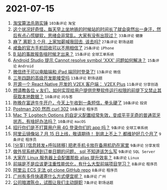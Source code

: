 # 2021-07-15

1. [淘宝算法杀熟实锤](https://www.v2ex.com/t/789616) `103条评论` `淘宝`
1. [这个状况好奇怪，每天早上坐地铁的时候站的时间长了就会突然出一身汗，然后有点心慌腿软，思绪会非常乱。大家有没有出现过？](https://www.v2ex.com/t/789608) `33条评论` `健康`
1. [麻了 离职 3 个月, 上家加薪喊我回去, 该去吗?](https://www.v2ex.com/t/789680) `27条评论` `职场话题`
1. [咸鱼的官方手机回收可以不用相信了](https://www.v2ex.com/t/789657) `25条评论` `iPhone`
1. [B 站的事故报告啥时候才出来？](https://www.v2ex.com/t/789662) `15条评论` `全球工单系统`
1. [Android Studio 提示 Cannot resolve symbol 'XXX' 问题如何解决？](https://www.v2ex.com/t/789610) `15条评论` `Android`
1. [微信终于可以电脑端和 iPad 端同时登录了!](https://www.v2ex.com/t/789677) `13条评论` `微信`
1. [三年四跳的高级开发能接受吗](https://www.v2ex.com/t/789673) `13条评论` `职场话题`
1. [开源一个 React Native 开发的 V2EX 客户端： V2EX Plus](https://www.v2ex.com/t/789615) `11条评论` `分享创造`
1. [想请教各位 v 友们，如何实现给用户提供完整软件运行权限的前提下又禁止其获取本地数据？](https://www.v2ex.com/t/789675) `10条评论` `问与答`
1. [昨晚在富途牛牛开户，今天上午收到一条短信，拳头硬了](https://www.v2ex.com/t/789664) `10条评论` `投资`
1. [Postman 200 然而 curl 302](https://www.v2ex.com/t/789661) `10条评论` `程序员`
1. [Mac 下 Logitech Options 的自定义配置经常失效，变成平平无奇的普通蓝牙状态，有啥好办法吗？](https://www.v2ex.com/t/789658) `10条评论` `macOS`
1. [招行你们是不打算用户用 4G 登录你们的 app 吗？](https://www.v2ex.com/t/789672) `9条评论` `全球工单系统`
1. [阿里云镜像站 7 月 15 日上线，敬请期待！ 到底上不上？ 都维护好几个月了](https://www.v2ex.com/t/789632) `9条评论` `程序员`
1. [[分享] [信息转发+呼叫转移] 把老手机卡放在备用机扔在家里](https://www.v2ex.com/t/789628) `9条评论` `分享发现`
1. [做外贸系统遇到订单日期的问题， sql 不知道该怎么写](https://www.v2ex.com/t/789614) `9条评论` `SQL Server`
1. [大家在 Linux 服务器上会配置那些 alias 提升效率？](https://www.v2ex.com/t/789686) `8条评论` `Linux`
1. [前端是不是应该更注重性能优化，有什么大型前端项目学习？](https://www.v2ex.com/t/789659) `8条评论` `程序员`
1. [阿里云 ECS 无法 git clone GitHub repo](https://www.v2ex.com/t/789604) `8条评论` `程序员`
1. [广州有多件快递寄什么方式便宜呢？](https://www.v2ex.com/t/789601) `8条评论` `广州`
1. [公司暗渡陈仓，试图让我们主动辞职](https://www.v2ex.com/t/789681) `7条评论` `职场话题`

